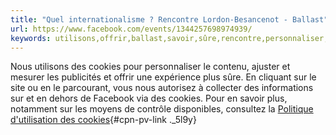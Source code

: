 ```yaml
---
title: "Quel internationalisme ? Rencontre Lordon-Besancenot - Ballast"
url: https://www.facebook.com/events/1344257698974939/
keywords: utilisons,offrir,ballast,savoir,sûre,rencontre,personnaliser,parcourant,cookies,internationalisme,publicités,lordonbesancenot,site,politique
---
```

Nous utilisons des cookies pour personnaliser le contenu, ajuster et mesurer les publicités et offrir une expérience plus sûre. En cliquant sur le site ou en le parcourant, vous nous autorisez à collecter des informations sur et en dehors de Facebook via des cookies. Pour en savoir plus, notamment sur les moyens de contrôle disponibles, consultez la [Politique d'utilisation des cookies](https://www.facebook.com/policies/cookies/){#cpn-pv-link ._5l9y}
